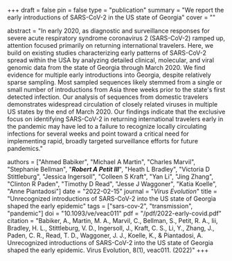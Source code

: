+++
draft = false
pin = false
type = "publication"
summary = "We report the early introductions of SARS-CoV-2 in the US state of Georgia"
cover = ""

abstract = "In early 2020, as diagnostic and surveillance responses for severe acute respiratory syndrome coronavirus 2 (SARS-CoV-2) ramped up, attention focused primarily on returning international travelers. Here, we build on existing studies characterizing early patterns of SARS-CoV-2 spread within the USA by analyzing detailed clinical, molecular, and viral genomic data from the state of Georgia through March 2020. We find evidence for multiple early introductions into Georgia, despite relatively sparse sampling. Most sampled sequences likely stemmed from a single or small number of introductions from Asia three weeks prior to the state's first detected infection. Our analysis of sequences from domestic travelers demonstrates widespread circulation of closely related viruses in multiple US states by the end of March 2020. Our findings indicate that the exclusive focus on identifying SARS-CoV-2 in returning international travelers early in the pandemic may have led to a failure to recognize locally circulating infections for several weeks and point toward a critical need for implementing rapid, broadly targeted surveillance efforts for future pandemics."

authors = ["Ahmed Babiker", "Michael A Martin", "Charles Marvil", "Stephanie Bellman", "***Robert A Petit III***", "Heath L Bradley", "Victoria D Stittleburg", "Jessica Ingersoll", "Colleen S Kraft", "Yan Li", "Jing Zhang", "Clinton R Paden", "Timothy D Read", "Jesse J Waggoner", "Katia Koelle", "Anne Piantadosi"]
date = "2022-02-15"
journal = "*Virus Evolution*"
title = "Unrecognized introductions of SARS-CoV-2 into the US state of Georgia shaped the early epidemic"
tags =  ["sars-cov-2", "transmission", "pandemic"]
doi = "10.1093/ve/veac011"
pdf = "/pdf/2022-early-covid.pdf"
citation = "Babiker, A., Martin, M. A., Marvil, C., Bellman, S., Petit, R. A., Iii, Bradley, H. L., Stittleburg, V. D., Ingersoll, J., Kraft, C. S., Li, Y., Zhang, J., Paden, C. R., Read, T. D., Waggoner, J. J., Koelle, K., & Piantadosi, A. Unrecognized introductions of SARS-CoV-2 into the US state of Georgia shaped the early epidemic. Virus Evolution, 8(1), veac011. (2022)"
+++
